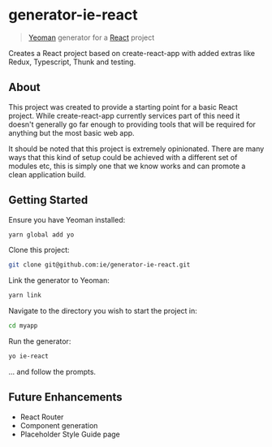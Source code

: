 # generator-ie-react

> [Yeoman](http://yeoman.io) generator for a [React](http://facebook.github.io/react/) project

Creates a React project based on create-react-app with added extras like Redux, Typescript, Thunk and testing.

## About

This project was created to provide a starting point for a basic React project. 
While create-react-app currently services part of this need it doesn't generally
go far enough to providing tools that will be required for anything but the most
basic web app.

It should be noted that this project is extremely opinionated. There are many ways
that this kind of setup could be achieved with a different set of modules etc, this
is simply one that we know works and can promote a clean application build.

## Getting Started

Ensure you have Yeoman installed:

```bash
yarn global add yo
```

Clone this project:

```bash
git clone git@github.com:ie/generator-ie-react.git
```

Link the generator to Yeoman:

```bash
yarn link
```

Navigate to the directory you wish to start the project in:

```bash
cd myapp
```

Run the generator:

```bash
yo ie-react
```

... and follow the prompts.


## Future Enhancements

- React Router
- Component generation
- Placeholder Style Guide page
